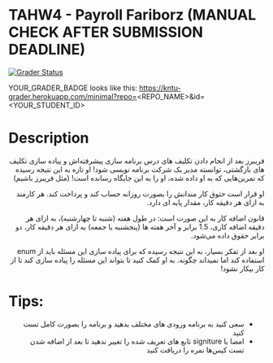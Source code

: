 # TAHW4 - Payroll Fariborz (MANUAL CHECK AFTER SUBMISSION DEADLINE)


[![Grader Status](YOUR_GRADER_BADGE)](YOUR_GRADER_BADGE)

YOUR_GRADER_BADGE looks like this: https://kntu-grader.herokuapp.com/minimal?repo=<REPO_NAME>&id=<YOUR_STUDENT_ID>


# Description


<div dir="rtl" align="right">


فریبرز بعد از انجام دادن تکلیف های درس برنامه سازی پیشرفته‌اش و پیاده سازی تکلیف های بازگشتی، توانسته مدیر یک شرکت برنامه نویسی شود! او تازه به این نتیجه رسیده که تمرین‌هایی که به او داده شده، او را به این جایگاه رسانده است! (مثل فریبرز باشیم)

او قرار است حثوق کار مندانش را بصورت روزانه حساب کند و پرداخت کند. 
 هر کارمند به ازای هر دقیقه کار، مقدار پایه ای دارد. 

قانون اضافه کار به این صورت است: 
در طول هفته (شنبه تا چهارشنبه)، به ازای هر دقیقه اضافه کاری، 1.5 برابر 
و آخر هفته ها (پنجشنبه یا جمعه) به ازای هر دقیقه کار، دو برابر حقوق داده می‌شود.

او بعد از تفکر بسیار، به این نتیجه رسیده که برای پیاده سازی این مسئله باید از enum استفاده کند اما نمیداند چگونه. به او کمک کنید تا بتواند این مسئله را پیاده سازی کند تا از کار بیکار نشود!

</div>


#  Tips:

<div dir="rtl" align="right">
  <ul> 
    <li>سعی کنید به برنامه ورودی های مختلف بدهید و برنامه را بصورت کامل تست کنید  </li>
    <li> امضا یا signiture تابع های تعریف شده را تغییر ندهید تا بعد از اضافه شدن تست کیس‌ها نمره را دریافت کنید
  
</div>

